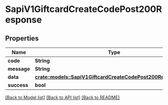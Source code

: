# SapiV1GiftcardCreateCodePost200Response

## Properties

Name | Type | Description | Notes
------------ | ------------- | ------------- | -------------
**code** | **String** |  | 
**message** | **String** |  | 
**data** | [**crate::models::SapiV1GiftcardCreateCodePost200ResponseData**](_sapi_v1_giftcard_createCode_post_200_response_data.md) |  | 
**success** | **bool** |  | 

[[Back to Model list]](../README.md#documentation-for-models) [[Back to API list]](../README.md#documentation-for-api-endpoints) [[Back to README]](../README.md)


